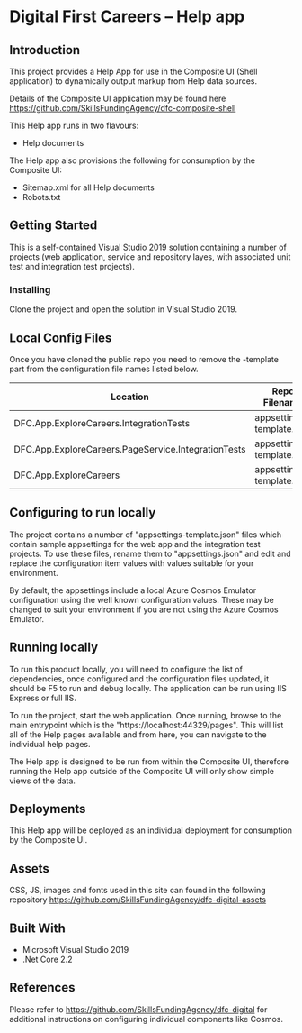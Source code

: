 # Digital First Careers – Help app

## Introduction

This project provides a Help App for use in the Composite UI (Shell application) to dynamically output markup from Help data sources.

Details of the Composite UI application may be found here https://github.com/SkillsFundingAgency/dfc-composite-shell

This Help app runs in two flavours:

* Help documents

The Help app also provisions the following for consumption by the Composite UI:

* Sitemap.xml for all Help documents
* Robots.txt

## Getting Started

This is a self-contained Visual Studio 2019 solution containing a number of projects (web application, service and repository layes, with associated unit test and integration test projects).

### Installing

Clone the project and open the solution in Visual Studio 2019.

## Local Config Files

Once you have cloned the public repo you need to remove the -template part from the configuration file names listed below.

| Location | Repo Filename | Rename to |
|-------|-------|-------|
| DFC.App.ExploreCareers.IntegrationTests | appsettings-template.json | appsettings.json |
| DFC.App.ExploreCareers.PageService.IntegrationTests | appsettings-template.json | appsettings.json |
| DFC.App.ExploreCareers | appsettings-template.json | appsettings.json |

## Configuring to run locally

The project contains a number of "appsettings-template.json" files which contain sample appsettings for the web app and the integration test projects. To use these files, rename them to "appsettings.json" and edit and replace the configuration item values with values suitable for your environment.

By default, the appsettings include a local Azure Cosmos Emulator configuration using the well known configuration values. These may be changed to suit your environment if you are not using the Azure Cosmos Emulator.

## Running locally

To run this product locally, you will need to configure the list of dependencies, once configured and the configuration files updated, it should be F5 to run and debug locally. The application can be run using IIS Express or full IIS.

To run the project, start the web application. Once running, browse to the main entrypoint which is the "https://localhost:44329/pages". This will list all of the Help pages available and from here, you can navigate to the individual help pages.

The Help app is designed to be run from within the Composite UI, therefore running the Help app outside of the Composite UI will only show simple views of the data.

## Deployments

This Help app will be deployed as an individual deployment for consumption by the Composite UI.

## Assets

CSS, JS, images and fonts used in this site can found in the following repository https://github.com/SkillsFundingAgency/dfc-digital-assets

## Built With

* Microsoft Visual Studio 2019
* .Net Core 2.2

## References

Please refer to https://github.com/SkillsFundingAgency/dfc-digital for additional instructions on configuring individual components like Cosmos.
